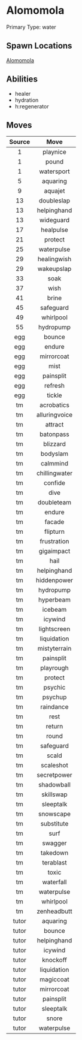 # Alomomola  
Primary Type: water  
  
## Spawn Locations  
[Alomomola](/data/spawn_presets/alomomola.md)  
  
## Abilities  
  * healer
  * hydration
  * h:regenerator
  
  
## Moves  
  
| Source | Move |  
|:---:|:---:|  
| 1 | playnice |  
| 1 | pound |  
| 1 | watersport |  
| 5 | aquaring |  
| 9 | aquajet |  
| 13 | doubleslap |  
| 13 | helpinghand |  
| 13 | wideguard |  
| 17 | healpulse |  
| 21 | protect |  
| 25 | waterpulse |  
| 29 | healingwish |  
| 29 | wakeupslap |  
| 33 | soak |  
| 37 | wish |  
| 41 | brine |  
| 45 | safeguard |  
| 49 | whirlpool |  
| 55 | hydropump |  
| egg | bounce |  
| egg | endure |  
| egg | mirrorcoat |  
| egg | mist |  
| egg | painsplit |  
| egg | refresh |  
| egg | tickle |  
| tm | acrobatics |  
| tm | alluringvoice |  
| tm | attract |  
| tm | batonpass |  
| tm | blizzard |  
| tm | bodyslam |  
| tm | calmmind |  
| tm | chillingwater |  
| tm | confide |  
| tm | dive |  
| tm | doubleteam |  
| tm | endure |  
| tm | facade |  
| tm | flipturn |  
| tm | frustration |  
| tm | gigaimpact |  
| tm | hail |  
| tm | helpinghand |  
| tm | hiddenpower |  
| tm | hydropump |  
| tm | hyperbeam |  
| tm | icebeam |  
| tm | icywind |  
| tm | lightscreen |  
| tm | liquidation |  
| tm | mistyterrain |  
| tm | painsplit |  
| tm | playrough |  
| tm | protect |  
| tm | psychic |  
| tm | psychup |  
| tm | raindance |  
| tm | rest |  
| tm | return |  
| tm | round |  
| tm | safeguard |  
| tm | scald |  
| tm | scaleshot |  
| tm | secretpower |  
| tm | shadowball |  
| tm | skillswap |  
| tm | sleeptalk |  
| tm | snowscape |  
| tm | substitute |  
| tm | surf |  
| tm | swagger |  
| tm | takedown |  
| tm | terablast |  
| tm | toxic |  
| tm | waterfall |  
| tm | waterpulse |  
| tm | whirlpool |  
| tm | zenheadbutt |  
| tutor | aquaring |  
| tutor | bounce |  
| tutor | helpinghand |  
| tutor | icywind |  
| tutor | knockoff |  
| tutor | liquidation |  
| tutor | magiccoat |  
| tutor | mirrorcoat |  
| tutor | painsplit |  
| tutor | sleeptalk |  
| tutor | snore |  
| tutor | waterpulse |  
  
